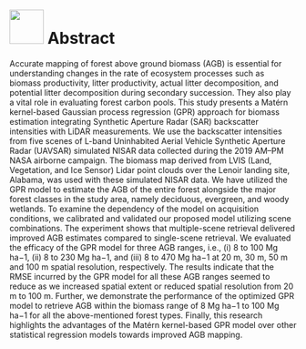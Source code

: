 # <img src= "https://user-images.githubusercontent.com/42670579/154798225-871d6879-aa32-4a6d-93a4-8f2c0ffc5ab4.gif" width="60" height="60"> Abstract 


Accurate mapping of forest above ground biomass (AGB) is essential for understanding changes in the rate of ecosystem processes such as biomass productivity, litter productivity, actual litter decomposition, and potential litter decomposition during secondary succession. They also play a vital role in evaluating forest carbon pools. This study presents a Matérn kernel-based Gaussian process regression (GPR) approach for biomass estimation integrating Synthetic Aperture Radar (SAR) backscatter intensities with LiDAR measurements. We use the backscatter intensities from five scenes of L-band Uninhabited Aerial Vehicle Synthetic Aperture Radar (UAVSAR) simulated NISAR data collected during the 2019 AM–PM NASA airborne campaign. The biomass map derived from LVIS (Land, Vegetation, and Ice Sensor) Lidar point clouds over the Lenoir landing site, Alabama, was used with these simulated NISAR data. We have utilized the GPR model to estimate the AGB of the entire forest alongside the major forest classes in the study area, namely deciduous, evergreen, and woody wetlands. To examine the dependency of the model on acquisition conditions, we calibrated and validated our proposed model utilizing scene combinations. The experiment shows that multiple-scene retrieval delivered improved AGB estimates compared to single-scene retrieval. We evaluated the efficacy of the GPR model for three AGB ranges, i.e., (i) 8 to 100 Mg ha−1, (ii) 8 to 230 Mg ha−1, and (iii) 8 to 470 Mg ha−1 at 20 m, 30 m, 50 m and 100 m spatial resolution, respectively. The results indicate that the RMSE incurred by the GPR model for all these AGB ranges seemed to reduce as we increased spatial extent or reduced spatial resolution from 20 m to 100 m. Further, we demonstrate the performance of the optimized GPR model to retrieve AGB within the biomass range of 8 Mg ha−1 to 100 Mg ha−1 for all the above-mentioned forest types. Finally, this research highlights the advantages of the Matérn kernel-based GPR model over other statistical regression models towards improved AGB mapping.





